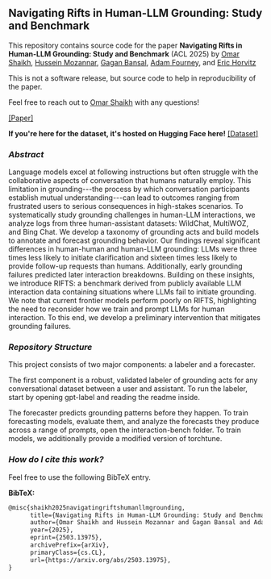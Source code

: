 ## Navigating Rifts in Human-LLM Grounding: Study and Benchmark

This repository contains source code for the paper **Navigating Rifts in Human-LLM Grounding: Study and Benchmark** (ACL 2025) by [Omar Shaikh](https://oshaikh.com/), [Hussein Mozannar](https://husseinmozannar.github.io/), [Gagan Bansal](https://gagb.github.io/), [Adam Fourney](https://www.adamfourney.com/), and [Eric Horvitz](https://erichorvitz.com/)

This is not a software release, but source code to help in reproducibility of the paper.

Feel free to reach out to [Omar Shaikh](https://oshaikh.com/) with any questions!

[[Paper]](https://arxiv.org/abs/2503.13975)

**If you're here for the dataset, it's hosted on Hugging Face here!**
[[Dataset]](https://huggingface.co/datasets/microsoft/rifts)

### *Abstract* 

Language models excel at following instructions but often struggle with the collaborative aspects of conversation that humans naturally employ. This limitation in grounding---the process by which conversation participants establish mutual understanding---can lead to outcomes ranging from frustrated users to serious consequences in high-stakes scenarios. To systematically study grounding challenges in human-LLM interactions, we analyze logs from three human-assistant datasets: WildChat, MultiWOZ, and Bing Chat. We develop a taxonomy of grounding acts and build models to annotate and forecast grounding behavior. Our findings reveal significant differences in human-human and human-LLM grounding: LLMs were three times less likely to initiate clarification and sixteen times less likely to provide follow-up requests than humans. Additionally, early grounding failures predicted later interaction breakdowns. Building on these insights, we introduce RIFTS: a benchmark derived from publicly available LLM interaction data containing situations where LLMs fail to initiate grounding. We note that current frontier models perform poorly on RIFTS, highlighting the need to reconsider how we train and prompt LLMs for human interaction. To this end, we develop a preliminary intervention that mitigates grounding failures.

### *Repository Structure*

This project consists of two major components: a labeler and a forecaster.

The first component is a robust, validated labeler of grounding acts for any conversational dataset between a user and assistant. To run the labeler, start by opening gpt-label and reading the readme inside.

The forecaster predicts grounding patterns before they happen. To train forecasting models, evaluate them, and analyze the forecasts they produce across a range of prompts, open the interaction-bench folder. To train models, we additionally provide a modified version of torchtune.

### *How do I cite this work?* 

Feel free to use the following BibTeX entry.

**BibTeX:**

```tex
@misc{shaikh2025navigatingriftshumanllmgrounding,
      title={Navigating Rifts in Human-LLM Grounding: Study and Benchmark}, 
      author={Omar Shaikh and Hussein Mozannar and Gagan Bansal and Adam Fourney and Eric Horvitz},
      year={2025},
      eprint={2503.13975},
      archivePrefix={arXiv},
      primaryClass={cs.CL},
      url={https://arxiv.org/abs/2503.13975}, 
}
```
